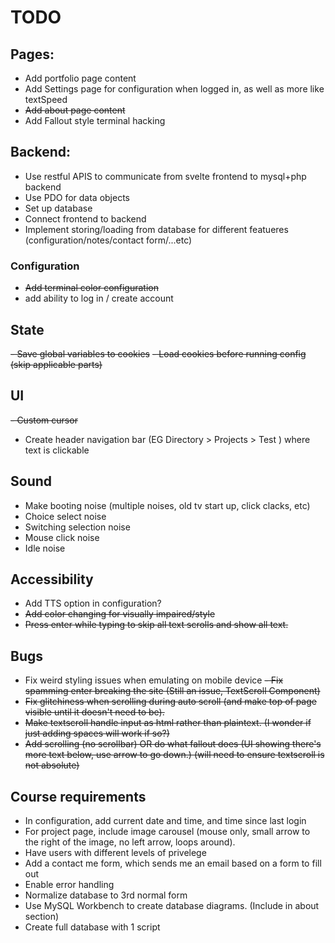 # TODO

## Pages:
- Add portfolio page content
- Add Settings page for configuration when logged in, as well as more like textSpeed
- ~~Add about page content~~
- Add Fallout style terminal hacking

## Backend:
- Use restful APIS to communicate from svelte frontend to mysql+php backend
- Use PDO for data objects
- Set up database
- Connect frontend to backend
- Implement storing/loading from database for different featueres (configuration/notes/contact form/...etc)
  
### Configuration
- ~~Add terminal color configuration~~
- add ability to log in / create account

## State
~~- Save global variables to cookies~~
~~- Load cookies before running config (skip applicable parts)~~

## UI
~~- Custom cursor~~
- Create header navigation bar (EG Directory > Projects > Test ) where text is clickable

## Sound
- Make booting noise (multiple noises, old tv start up, click clacks, etc)
- Choice select noise
- Switching selection noise
- Mouse click noise
- Idle noise

## Accessibility
- Add TTS option in configuration?
- ~~Add color changing for visually impaired/style~~
- ~~Press enter while typing to skip all text scrolls and show all text.~~

## Bugs
- Fix weird styling issues when emulating on mobile device
~~- Fix spamming enter breaking the site (Still an issue, TextScroll Component)~~
- ~~Fix glitchiness when scrolling during auto scroll (and make top of page visible until it doesn't need to be).~~
- ~~Make textscroll handle input as html rather than plaintext. (I wonder if just adding spaces will work if so?)~~
- ~~Add scrolling (no scrollbar) OR do what fallout does (UI showing there's more text below, use arrow to go down.) (will need to ensure textscroll is not absolute)~~


## Course requirements
- In configuration, add current date and time, and time since last login
- For project page, include image carousel (mouse only, small arrow to the right of the image, no left arrow, loops around).
- Have users with different levels of privelege
- Add a contact me form, which sends me an email based on a form to fill out
- Enable error handling
- Normalize database to 3rd normal form
- Use MySQL Workbench to create database diagrams. (Include in about section)
- Create full database with 1 script
